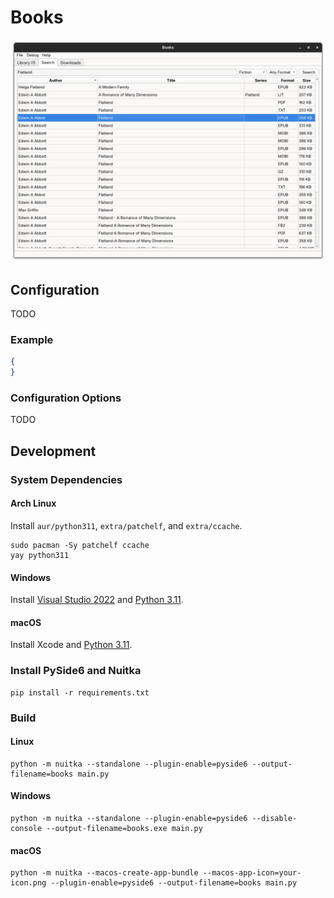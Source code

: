 # Books

![Books](screenshot.png)

## Configuration

TODO

### Example

```json
{
}
```

### Configuration Options

TODO

## Development

### System Dependencies

#### Arch Linux

Install `aur/python311`, `extra/patchelf`, and `extra/ccache`.

```
sudo pacman -Sy patchelf ccache
yay python311
```

#### Windows

Install [Visual Studio 2022](https://www.visualstudio.com/en-us/downloads/download-visual-studio-vs.aspx) and [Python 3.11](https://www.python.org/downloads/windows/).

#### macOS

Install Xcode and [Python 3.11](https://www.python.org/downloads/mac-osx/).

### Install PySide6 and Nuitka

```
pip install -r requirements.txt
```

### Build

#### Linux

```
python -m nuitka --standalone --plugin-enable=pyside6 --output-filename=books main.py
```

#### Windows

```
python -m nuitka --standalone --plugin-enable=pyside6 --disable-console --output-filename=books.exe main.py
```

#### macOS

```
python -m nuitka --macos-create-app-bundle --macos-app-icon=your-icon.png --plugin-enable=pyside6 --output-filename=books main.py
```
